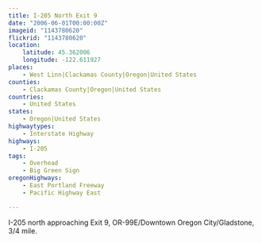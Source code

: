 ```yaml
---
title: I-205 North Exit 9
date: "2006-06-01T00:00:00Z"
imageid: "1143780620"
flickrid: "1143780620"
location:
    latitude: 45.362006
    longitude: -122.611927
places:
    - West Linn|Clackamas County|Oregon|United States
counties:
    - Clackamas County|Oregon|United States
countries:
    - United States
states:
    - Oregon|United States
highwaytypes:
    - Interstate Highway
highways:
    - I-205
tags:
    - Overhead
    - Big Green Sign
oregonHighways:
    - East Portland Freeway
    - Pacific Highway East

---
```

I-205 north approaching Exit 9, OR-99E/Downtown Oregon City/Gladstone, 3/4 mile.